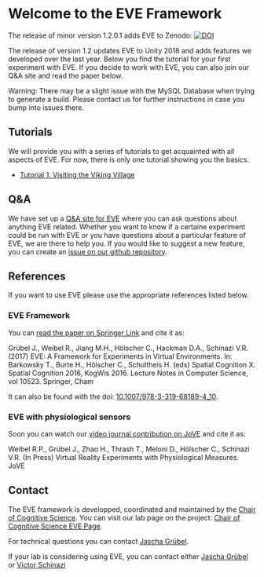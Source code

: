 # Welcome to the EVE Framework

The release of minor version 1.2.0.1 adds EVE to Zenodo: [![DOI](https://zenodo.org/badge/167457116.svg)](https://zenodo.org/badge/latestdoi/167457116)

The release of version 1.2 updates EVE to Unity 2018 and adds features we developed over the last year. Below you find the tutorial for your first experiment with EVE. If you decide to work with EVE, you can also join our Q&A site and read the paper below.

Warning: There may be a slight issue with the MySQL Database when trying to generate a build. Please contact us for further instructions in case you bump into issues there.

## Tutorials

We will provide you with a series of tutorials to get acquainted with all aspects of EVE. For now, there is only one tutorial showing you the basics.

 * [Tutorial 1: Visiting the Viking Village](https://www.files.ethz.ch/cog/EVE_tutorial.pdf)

## Q&A

We have set up a [Q&A site for EVE](https://eve.qhub.com/) where you can ask questions about anything EVE related. Whether you want to know if a certaine experiment could be run with EVE or you have questions about a particular feature of EVE, we are there to help you. If you would like to suggest a new feature, you can create an [issue on our github repository](https://github.com/cog-ethz/EVE/issues).

## References

If you want to use EVE please use the appropriate references listed below.

### EVE Framework

You can [read the paper on Springer Link](https://link.springer.com/chapter/10.1007/978-3-319-68189-4_10) and cite it as:

Grübel J., Weibel R., Jiang M.H., Hölscher C., Hackman D.A., Schinazi V.R. (2017) EVE: A Framework for Experiments in Virtual Environments. In: Barkowsky T., Burte H., Hölscher C., Schultheis H. (eds) Spatial Cognition X. Spatial Cognition 2016, KogWis 2016. Lecture Notes in Computer Science, vol 10523. Springer, Cham

It can also be found with the doi: [10.1007/978-3-319-68189-4_10](https://doi.org/10.1007/978-3-319-68189-4_10).

### EVE with physiological sensors

Soon you can watch our [video journal contribution on JoVE](https://www.jove.com/video/58318/virtual-reality-experiments-with-physiological-measures) and cite it as:

Weibel R.P., Grübel J., Zhao H., Thrash T., Meloni D., Hölscher C., Schinazi V.R. (In Press) Virtual Reality Experiments with Physiological Measures. JoVE


## Contact

The EVE framework is developped, coordinated and maintained by the [Chair of Cognitive Science](http://www.cog.ethz.ch/). You can visit our lab page on the project: [Chair of Cognitive Science EVE Page](http://www.cog.ethz.ch/the-lab/eve).

For technical questions you can contact [Jascha Grübel](http://www.cog.ethz.ch/people/jascha-gruebel-phd-candidate.html).

If your lab is considering using EVE, you can contact either [Jascha Grübel](http://www.cog.ethz.ch/people/jascha-gruebel-phd-candidate.html) or [Victor Schinazi](http://www.cog.ethz.ch/people/dr--victor-schinazi.html)
